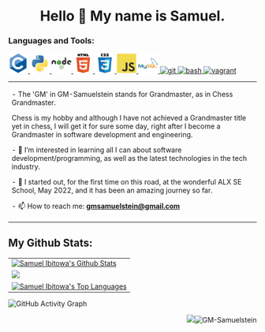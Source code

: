 <h1 align="center">Hello 👋 My name is Samuel.</h1>

<!--<img align= "right" alt="Coding" width="375" src="https://cdn.dribbble.com/users/1162077/screenshots/3848914/media/320984a9ca58b3c73274c9259ecf6de8.gif">-->

<table>
  <tr>
    <td>
      <p>- The 'GM' in GM-Samuelstein stands for Grandmaster, as in Chess Grandmaster.</p>
      <p>Chess is my hobby and although I have not achieved a Grandmaster title yet in chess, I will get it for sure some day, right after I become a Grandmaster in software development and engineering.</p>
      <p>- 👀 I’m interested in learning all I can about software development/programming, as well as the latest technologies in the tech industry.</p>
      <p>- 🌱 I started out, for the first time on this road, at the wonderful ALX SE School, May 2022, and it has been an amazing journey so far.</p>
      <p>- 📫 How to reach me: <b><a href=mailto:samuelibitowa@gmail.com alt=email>gmsamuelstein@gmail.com</a></b></p>
    </td>
  <!--
    <td>
      <h3 align="left">Connect with me:</h3>
      <p align="left">
      <a href="https://linkedin.com/in/ayomide-suara" target="blank"><img align="center" src="https://raw.githubusercontent.com/rahuldkjain/github-profile-readme-generator/master/src/images/icons/Social/linked-in-alt.svg" alt="ayomide-suara" height="30" width="40" /></a>
      <a href="https://twitter.com/aysuarex" target="blank"><img align="center" src="https://raw.githubusercontent.com/rahuldkjain/github-profile-readme-generator/master/src/images/icons/Social/twitter.svg" alt="aysuarex" height="30" width="40" /></a>
      <a href="https://fb.com/aysuarex" target="blank"><img align="center" src="https://raw.githubusercontent.com/rahuldkjain/github-profile-readme-generator/master/src/images/icons/Social/facebook.svg" alt="aysuarex" height="30" width="40" /></a>
      <a href="https://instagram.com/aysuarex" target="blank"><img align="center" src="https://raw.githubusercontent.com/rahuldkjain/github-profile-readme-generator/master/src/images/icons/Social/instagram.svg" alt="aysuarex" height="30" width="40" /></a>
      </p>
-->
      <h3 align="left">Languages and Tools:</h3>
      <p align="left"> 
      <a href="https://www.cprogramming.com/" target="_blank" rel="noreferrer"> <img src="https://raw.githubusercontent.com/devicons/devicon/master/icons/c/c-original.svg" alt="c" width="40" height="40"/> </a>
      <a href="https://www.python.org" target="_blank" rel="noreferrer"> <img src="https://raw.githubusercontent.com/devicons/devicon/master/icons/python/python-original.svg" alt="python" width="40" height="40"/> </a> 
      <a href="https://nodejs.org" target="_blank" rel="noreferrer"> <img src="https://raw.githubusercontent.com/devicons/devicon/master/icons/nodejs/nodejs-original-wordmark.svg" alt="nodejs" width="40" height="40"/> </a> 
      <a href="https://www.w3.org/html/" target="_blank" rel="noreferrer"> <img src="https://raw.githubusercontent.com/devicons/devicon/master/icons/html5/html5-original-wordmark.svg" alt="html5" width="40" height="40"/> </a> 
      <a href="https://www.w3schools.com/css/" target="_blank" rel="noreferrer"> <img src="https://raw.githubusercontent.com/devicons/devicon/master/icons/css3/css3-original-wordmark.svg" alt="css3" width="40" height="40"/> </a> 
      <a href="https://developer.mozilla.org/en-US/docs/Web/JavaScript" target="_blank" rel="noreferrer"> <img src="https://raw.githubusercontent.com/devicons/devicon/master/icons/javascript/javascript-original.svg" alt="javascript" width="40" height="40"/> </a> 
      <a href="https://www.mysql.com/" target="_blank" rel="noreferrer"> <img src="https://raw.githubusercontent.com/devicons/devicon/master/icons/mysql/mysql-original-wordmark.svg" alt="mysql" width="40" height="40"/> </a> 
      <a href="https://git-scm.com/" target="_blank" rel="noreferrer"> <img src="https://www.vectorlogo.zone/logos/git-scm/git-scm-icon.svg" alt="git" width="40" height="40"/> </a>
      <a href="https://www.gnu.org/software/bash/" target="_blank" rel="noreferrer"> <img src="https://www.vectorlogo.zone/logos/gnu_bash/gnu_bash-icon.svg" alt="bash" width="40" height="40"/> </a>  
      <a href="https://www.vagrantup.com/" target="_blank" rel="noreferrer"> <img src="https://www.vectorlogo.zone/logos/vagrantup/vagrantup-icon.svg" alt="vagrant" width="40" height="40"/> </a> 
      </p>    
    </td>

  </tr>
</table>

## My Github Stats:

<table>
  <tr>
    <td>
       <a href="https://github.com/GM-Samuelstein"><img alt="Samuel Ibitowa's Github Stats" src="https://github-readme-stats.vercel.app/api?username=GM-Samuelstein&show_icons=true&count_private=true&theme=react&hide_border=true&bg_color=1d2a3a" /></a>
    </td>
  </tr>
  <tr>
    <td>
       <a href="https://github.com/GM-Samuelstein"><img src="https://github-readme-streak-stats.herokuapp.com/?user=GM-Samuelstein&stroke=ffffff&background=1d2a3a&ring=5BCDEC&fire=5BCDEC&currStreakNum=ffffff&currStreakLabel=5BCDEC&sideNums=ffffff&sideLabels=ffffff&dates=ffffff&hide_border=true" /></a>
    </td>
  </tr>
  <tr>
    <td>
      <a href="https://github.com/GM-Samuelstein"><img alt="Samuel Ibitowa's Top Languages" src="https://github-readme-stats.vercel.app/api/top-langs/?username=GM-Samuelstein&langs_count=6&count_private=true&layout=compact&theme=react&hide_border=true&bg_color=1d2a3a"/></a>
    </td>
  </tr>
</table>

![GitHub Activity Graph](https://activity-graph.herokuapp.com/graph?username=GM-Samuelstein&bg_color=1d2a3a&color=5BCDEC&line=5BCDEC&point=FFFFFF&hide_border=true)

<p align="right"> <img src="https://media.giphy.com/media/WUlplcMpOCEmTGBtBW/giphy.gif" width="30"><img src="https://komarev.com/ghpvc/?username=GM-Samuelstein&label=Profile%20views&color=0e75b6&style=flat" alt="GM-Samuelstein" /> </p>


<!--
<p><img align="left" src="https://github-readme-stats.vercel.app/api/top-langs?username=GM-Samuelstein&show_icons=true&locale=en&layout=compact" alt="GM-Samuelstein" /></p>
<p>&nbsp;<img align="center" src="https://github-readme-stats.vercel.app/api?username=GM-Samuelstein&show_icons=true&locale=en" alt="GM-Samuelstein" /></p>
<p><img align="center" src="https://github-readme-streak-stats.herokuapp.com/?user=GM-Samuelstein&" alt="GM-Samuelstein" /></p>
-->

<!--<p align="left"> <a href="https://github.com/ryo-ma/github-profile-trophy"><img src="https://github-profile-trophy.vercel.app/?username=GM-Samuelstein" alt="GM-Samuelstein" /></a> </p>-->

<!---
GM-Samuelstein/GM-Samuelstein is a ✨ special ✨ repository because its `README.md` (this file) appears on your GitHub profile.
You can click the Preview link to take a look at your changes.
--->
